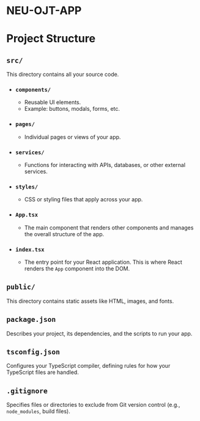 # NEU-OJT-APP

# Project Structure

## `src/`
This directory contains all your source code.

- ### `components/`
  - Reusable UI elements.
  - Example: buttons, modals, forms, etc.

- ### `pages/`
  - Individual pages or views of your app.

- ### `services/`
  - Functions for interacting with APIs, databases, or other external services.

- ### `styles/`
  - CSS or styling files that apply across your app.

- ### `App.tsx`
  - The main component that renders other components and manages the overall structure of the app.

- ### `index.tsx`
  - The entry point for your React application. This is where React renders the `App` component into the DOM.

## `public/`
This directory contains static assets like HTML, images, and fonts.

## `package.json`
Describes your project, its dependencies, and the scripts to run your app.

## `tsconfig.json`
Configures your TypeScript compiler, defining rules for how your TypeScript files are handled.

## `.gitignore`
Specifies files or directories to exclude from Git version control (e.g., `node_modules`, build files).

